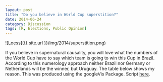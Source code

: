 ```yaml
---
layout: post
title: "Do you believe in World Cup superstition?" 
date: 2014-06-24
category: Discussion
tags: [R, Elections, Public Opinion]
---
```



![Loess]({{ site.url }}/img/2014/superstition.png)

If you believe in supernatural causality, you will love what the numbers of the World Cup have to say which team is going to win this Cup in Brazil. According to this numerology approach neither Brazil nor Germany or Netherlands will be the winner, but Uruguay. The table below shows my reason. This was produced using the googleVis Package. Script [here](https://gist.github.com/danielmarcelino/83faf0e03c41fe6df857#file-superstition-r).
